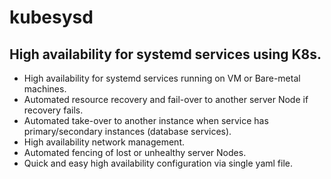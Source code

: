 # kubesysd
<H2>High availability for systemd services using K8s.</H2>

- High availability for systemd services running on VM or Bare-metal machines.<br>
- Automated resource recovery and fail-over to another server Node if recovery fails.<br>
- Automated take-over to another instance when service has primary/secondary instances (database services).
- High availability network management.<br>
- Automated fencing of lost or unhealthy server Nodes.<br>
- Quick and easy high availability configuration via single yaml file.<br>
